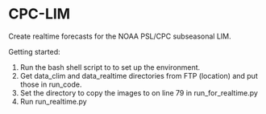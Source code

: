 # CPC-LIM
Create realtime forecasts for the NOAA PSL/CPC subseasonal LIM.

Getting started:

1) Run the bash shell script to to set up the environment.
2) Get data_clim and data_realtime directories from FTP (location) and put those in run_code.
3) Set the directory to copy the images to on line 79 in run_for_realtime.py
4) Run run_realtime.py
